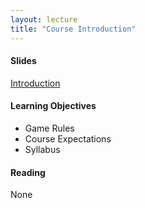 ```yaml
---
layout: lecture
title: "Course Introduction"
---
```


<h4>
	<span class="fa fa-picture-o fa-lg main-list-item-icon"></span>
	Slides
</h4>

<a href="https://docs.google.com/presentation/d/1INcVjbNz9AvNkQTqOG-zXSk45hEdpTHRdMuRt5hYwDA/pub?start=false&loop=false&delayms=3000" target="_blank">Introduction</a>


<h4>
	<span class="fa fa-graduation-cap fa-lg main-list-item-icon"></span>
	Learning Objectives
</h4>

- Game Rules
- Course Expectations
- Syllabus


<h4>
	<span class="fa fa-book fa-lg main-list-item-icon"></span>
	Reading
</h4>

None

